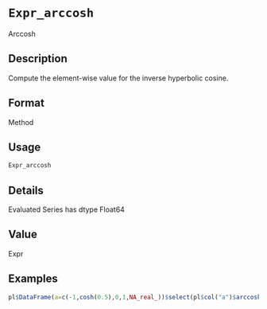 # `Expr_arccosh`

Arccosh


## Description

Compute the element-wise value for the inverse hyperbolic cosine.


## Format

Method


## Usage

```r
Expr_arccosh
```


## Details

Evaluated Series has dtype Float64


## Value

Expr


## Examples

```r
pl$DataFrame(a=c(-1,cosh(0.5),0,1,NA_real_))$select(pl$col("a")$arccosh())
```


